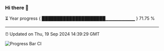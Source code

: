 ### Hi there 👋

⏳ Year progress { █████████████████████▁▁▁▁▁▁▁▁▁ } 71.75 %

---

⏰ Updated on Thu, 19 Sep 2024 14:39:29 GMT

![Progress Bar CI](https://github.com/IshwaranRudhara/GIT-ACTION/workflows/Progress%20Bar%20CI/badge.svg)
